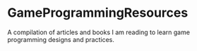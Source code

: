 # GameProgrammingResources
A compilation of articles and books I am reading to learn game programming designs and practices.

